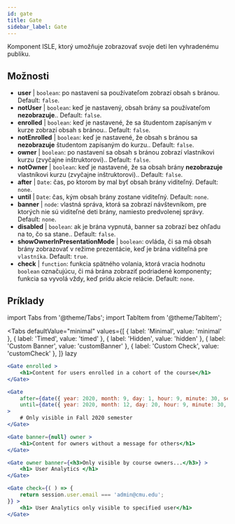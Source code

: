 ```yaml
---
id: gate 
title: Gate
sidebar_label: Gate
---
```


Komponent ISLE, ktorý umožňuje zobrazovať svoje deti len vyhradenému publiku.

## Možnosti

* __user__ | `boolean`: po nastavení sa používateľom zobrazí obsah s bránou. Default: `false`.
* __notUser__ | `boolean`: keď je nastavený, obsah brány sa používateľom **nezobrazuje**.. Default: `false`.
* __enrolled__ | `boolean`: keď je nastavené, že sa študentom zapísaným v kurze zobrazí obsah s bránou.. Default: `false`.
* __notEnrolled__ | `boolean`: keď je nastavené, že obsah s bránou sa **nezobrazuje** študentom zapísaným do kurzu.. Default: `false`.
* __owner__ | `boolean`: po nastavení sa obsah s bránou zobrazí vlastníkovi kurzu (zvyčajne inštruktorovi).. Default: `false`.
* __notOwner__ | `boolean`: keď je nastavené, že sa obsah brány **nezobrazuje** vlastníkovi kurzu (zvyčajne inštruktorovi).. Default: `false`.
* __after__ | `Date`: čas, po ktorom by mal byť obsah brány viditeľný. Default: `none`.
* __until__ | `Date`: čas, kým obsah brány zostane viditeľný. Default: `none`.
* __banner__ | `node`: vlastná správa, ktorá sa zobrazí návštevníkom, pre ktorých nie sú viditeľné deti brány, namiesto predvolenej správy. Default: `none`.
* __disabled__ | `boolean`: ak je brána vypnutá, banner sa zobrazí bez ohľadu na to, čo sa stane.. Default: `false`.
* __showOwnerInPresentationMode__ | `boolean`: ovláda, či sa má obsah brány zobrazovať v režime prezentácie, keď je brána viditeľná pre `vlastníka`. Default: `true`.
* __check__ | `function`: funkcia spätného volania, ktorá vracia hodnotu `boolean` označujúcu, či má brána zobraziť podriadené komponenty; funkcia sa vyvolá vždy, keď prídu akcie relácie. Default: `none`.


## Príklady

import Tabs from '@theme/Tabs';
import TabItem from '@theme/TabItem';

<Tabs
    defaultValue="minimal"
    values={[
        { label: 'Minimal', value: 'minimal' },
        { label: 'Timed', value: 'timed' },
        { label: 'Hidden', value: 'hidden' },
        { label: 'Custom Banner', value: 'customBanner' },
        { label: 'Custom Check', value: 'customCheck' },
    ]}
    lazy
>

<TabItem value="minimal">

```jsx live
<Gate enrolled >
    <h1>Content for users enrolled in a cohort of the course</h1>
</Gate>
```

</TabItem>

<TabItem value="timed">

```jsx live
<Gate
    after={date({ year: 2020, month: 9, day: 1, hour: 9, minute: 30, second: 0, utcOffset: 4 })}
    until={date({ year: 2020, month: 12, day: 20, hour: 9, minute: 30, second: 0, utcOffset: 5 })}
>
    # Only visible in Fall 2020 semester
</Gate>
```

</TabItem>

<TabItem value="hidden">

```jsx live
<Gate banner={null} owner >
    <h1>Content for owners without a message for others</h1>
</Gate>
```

</TabItem>

<TabItem value="customBanner">

```jsx live
<Gate owner banner={<h3>Only visible by course owners...</h3>} >
    <h1> User Analytics </h1>
</Gate>
```

</TabItem>

<TabItem value="customCheck">

```jsx live
<Gate check={( ) => {
    return session.user.email === 'admin@cmu.edu';
}} >
    <h1> User Analytics only visible to specified user</h1>
</Gate>
```

</TabItem>

</Tabs>

